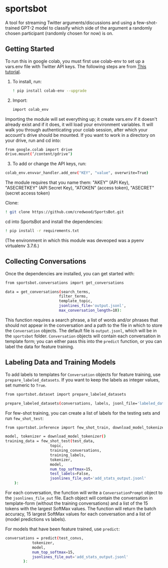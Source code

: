 # sportsbot

A tool for streaming Twitter arguments/discussions and using a few-shot-trained GPT-2 model to classify which side of the argument a randomly chosen participant (randomly chosen for now) is on.

## Getting Started

To run this in google colab, you must first use colab-env to set up a vars.env file with Twitter API keys. The following steps are from [This tutorial](https://colab.research.google.com/github/apolitical/colab-env/blob/master/colab_env_testbed.ipynb#scrollTo=2rz2V-k1BZY9).

1. To install, run:

    ```sh
    ! pip install colab-env --upgrade
    ```

2. Import:

    ```sh
    import colab_env
     ```

Importing the module will set everything up; it create vars.env if it doesn't already exist and if it does, it will load your environment variables. It will walk you through authenticating your colab session, after which your account's drive should be mounted. If you want to work in a directory on your drive, run and cd into:

```sh
from google.colab import drive
drive.mount(‘/content/gdrive’)
```

3. To add or change the API keys, run:

```sh
colab_env.envvar_handler.add_env("KEY", "value", overwrite=True)
```

The module requires that you name them: "AKEY" (API Key), "ASECRETKEY" (API Secret Key), "ATOKEN" (access token), "ASECRET" (secret access token)

Clone:

```sh
! git clone https://github.com/credwood/SportsBot.git
```

cd into SportsBot and install the dependencies:

```sh
! pip install -r requirements.txt
```
(The environment in which this module was deveoped was a pyenv virtualenv 3.7.6.)

## Collecting Conversations

Once the dependencies are installed, you can get started with:

```sh
from sportsbot.conversations import get_conversations

data = get_conversations(search_terms,
                        filter_terms,
                        template_topic,
                        jsonlines_file='output.jsonl',
                        max_conversation_length=10):
```

This function requires a search phrase, a list of words and/or phrases that should not appear in the conversation and a path to the file in which to store the `Conversation` objects. The default file is `output.jsonl`, which will be in the `sportsbot` folder. `Conversation` objects will contain each conversation in template form; you can either pass this into the `predict` function, or you can label the data for feature training.

## Labeling Data and Training Models

To add labels to templates for `Conversation` objects for feature training, use `prepare_labeled_datasets`. If you want to keep the labels as integer values, set numeric to `True`.

```sh
from sportsbot.dataset import prepare_labeled_datasets

prepare_labeled_datasets(conversations, labels, jsonl_file='labeled_data.jsonl', numeric=False)
```

For few-shot training, you can create a list of labels for the testing sets and run `few_shot_test`:

```sh
from sportsbot.inference import few_shot_train, download_model_tokenizer

model, tokenizer = download_model_tokenizer()
training_data = few_shot_test(test_data,
                    topic,
                    training_conversations,
                    training_labels,
                    tokenizer,
                    model,
                    num_top_softmax=15,
                    test_labels=False,
                    jsonlines_file_out='add_stats_output.jsonl'
    ):
```

For each conversation, the function will write a `ConversationPrompt` object to the `jsonlines_file_out` file. Each object will contain the conversation in template-form (without the training conversations) and a list of the 15 tokens with the largest SoftMax values. The function will return the batch accuracy, 15 largest SoftMax values for each conversation and a list of (model predictions vs labels).

For models that have been feature trained, use `predict`:

```sh
conversations = predict(test_convs,
            tokenizer,
            model,
            num_top_softmax=15,
            jsonlines_file_out='add_stats_output.jsonl'
        ):
```
